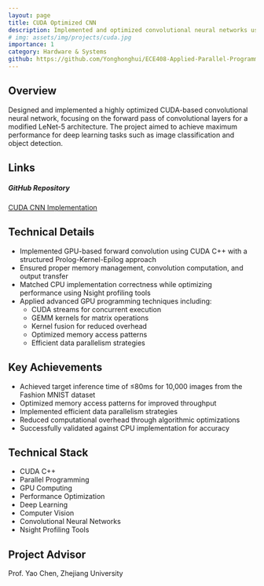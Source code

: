 ```yaml
---
layout: page
title: CUDA Optimized CNN
description: Implemented and optimized convolutional neural networks using CUDA for high-performance computing
# img: assets/img/projects/cuda.jpg
importance: 1
category: Hardware & Systems
github: https://github.com/Yonghonghui/ECE408-Applied-Parallel-Programming
---
```


## Overview

Designed and implemented a highly optimized CUDA-based convolutional neural network, focusing on the forward pass of convolutional layers for a modified LeNet-5 architecture. The project aimed to achieve maximum performance for deep learning tasks such as image classification and object detection.

## Links

<div class="repositories d-flex flex-wrap flex-md-row flex-column justify-content-between align-items-center">
  <div class="repo p-2">
    <h5 class="font-weight-bold text">GitHub Repository</h5>
    <a href="https://github.com/Yonghonghui/ECE408-Applied-Parallel-Programming" target="_blank">
      <i class="fab fa-github"></i> CUDA CNN Implementation
    </a>
  </div>
</div>

## Technical Details

- Implemented GPU-based forward convolution using CUDA C++ with a structured Prolog-Kernel-Epilog approach
- Ensured proper memory management, convolution computation, and output transfer
- Matched CPU implementation correctness while optimizing performance using Nsight profiling tools
- Applied advanced GPU programming techniques including:
  - CUDA streams for concurrent execution
  - GEMM kernels for matrix operations
  - Kernel fusion for reduced overhead
  - Optimized memory access patterns
  - Efficient data parallelism strategies

## Key Achievements

- Achieved target inference time of ≤80ms for 10,000 images from the Fashion MNIST dataset
- Optimized memory access patterns for improved throughput
- Implemented efficient data parallelism strategies
- Reduced computational overhead through algorithmic optimizations
- Successfully validated against CPU implementation for accuracy

## Technical Stack

- CUDA C++
- Parallel Programming
- GPU Computing
- Performance Optimization
- Deep Learning
- Computer Vision
- Convolutional Neural Networks
- Nsight Profiling Tools

## Project Advisor
Prof. Yao Chen, Zhejiang University 